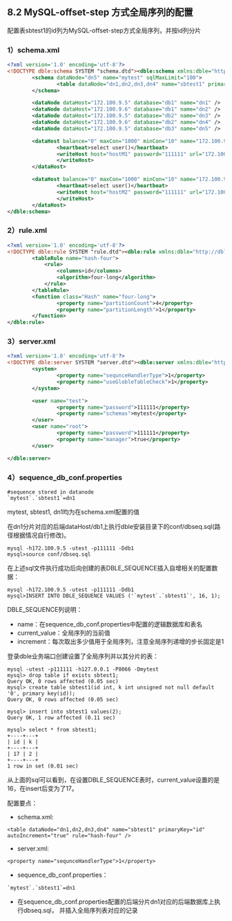 ## 8.2 MySQL-offset-step 方式全局序列的配置

配置表sbtest1的id列为MySQL-offset-step方式全局序列，并按id列分片

<h3>1）schema.xml </h3>

```xml
<?xml version='1.0' encoding='utf-8'?>
<!DOCTYPE dble:schema SYSTEM "schema.dtd"><dble:schema xmlns:dble="http://dble.cloud/">
        <schema dataNode="dn5" name="mytest" sqlMaxLimit="100">
                <table dataNode="dn1,dn2,dn3,dn4" name="sbtest1" primaryKey="id" autoIncrement="true" rule="hash-four" />
        </schema>

        <dataNode dataHost="172.100.9.5" database="db1" name="dn1" />
        <dataNode dataHost="172.100.9.6" database="db1" name="dn2" />
        <dataNode dataHost="172.100.9.5" database="db2" name="dn3" />
        <dataNode dataHost="172.100.9.6" database="db2" name="dn4" />
        <dataNode dataHost="172.100.9.5" database="db3" name="dn5" />

        <dataHost balance="0" maxCon="1000" minCon="10" name="172.100.9.5" switchType="-1">
                <heartbeat>select user()</heartbeat>
                <writeHost host="hostM1" password="111111" url="172.100.9.5:3306" user="test">
                </writeHost>
        </dataHost>

        <dataHost balance="0" maxCon="1000" minCon="10" name="172.100.9.6" switchType="-1">
                <heartbeat>select user()</heartbeat>
                <writeHost host="hostM2" password="111111" url="172.100.9.6:3306" user="test">
                </writeHost>
        </dataHost>
</dble:schema>
```
<h3>2）rule.xml </h3>

```xml
<?xml version='1.0' encoding='utf-8'?>
<!DOCTYPE dble:rule SYSTEM "rule.dtd"><dble:rule xmlns:dble="http://dble.cloud/">
        <tableRule name="hash-four">
            <rule>
                <columns>id</columns>
                <algorithm>four-long</algorithm>
            </rule>
        </tableRule>
        <function class="Hash" name="four-long">
                <property name="partitionCount">4</property>
                <property name="partitionLength">1</property>
        </function>
</dble:rule>
```

<h3>3）server.xml</h3>

```xml
<?xml version='1.0' encoding='utf-8'?>
<!DOCTYPE dble:server SYSTEM "server.dtd"><dble:server xmlns:dble="http://dble.cloud/">
        <system>
                <property name="sequnceHandlerType">1</property>
                <property name="useGlobleTableCheck">1</property>
        </system>

        <user name="test">
                <property name="password">111111</property>
                <property name="schemas">mytest</property>
        </user>
        <user name="root">
                <property name="password">111111</property>
                <property name="manager">true</property>
        </user>

</dble:server>
```
<h3>4）sequence_db_conf.properties</h3>

```
#sequence stored in datanode
`mytest`.`sbtest1`=dn1
```
mytest, sbtest1, dn1均为在schema.xml配置的值

在dn1分片对应的后端dataHost/db1上执行dble安装目录下的conf/dbseq.sql(路径根据情况自行修改)。

```mysql
mysql -h172.100.9.5 -utest -p111111 -Ddb1 
mysql>source conf/dbseq.sql 
```
在上述sql文件执行成功后向创建的表DBLE_SEQUENCE插入自增相关的配置数据：

```mysql
mysql -h172.100.9.5 -utest -p111111 -Ddb1 
mysql>INSERT INTO DBLE_SEQUENCE VALUES ('`mytest`.`sbtest1`', 16, 1);
```
DBLE_SEQUENCE列说明：

+ name：在sequence_db_conf.properties中配置的逻辑数据库和表名
+ current_value：全局序列的当前值
+ increment：每次取出多少值用于全局序列，注意全局序列递增的步长固定是1

登录dble业务端口创建设置了全局序列并以其分片的表：

```mysql
mysql -utest -p111111 -h127.0.0.1 -P8066 -Dmytest
mysql> drop table if exists sbtest1;
Query OK, 0 rows affected (0.05 sec)
mysql> create table sbtest1(id int, k int unsigned not null default '0', primary key(id));
Query OK, 0 rows affected (0.05 sec)

mysql> insert into sbtest1 values(2);
Query OK, 1 row affected (0.11 sec)

mysql> select * from sbtest1;
+----+---+
| id | k |
+----+---+
| 17 | 2 |
+----+---+
1 row in set (0.01 sec)
```
从上面的sql可以看到，在设置DBLE_SEQUENCE表时，current_value设置的是16，在insert后变为了17。

配置要点：

+ schema.xml:

```
<table dataNode="dn1,dn2,dn3,dn4" name="sbtest1" primaryKey="id" autoIncrement="true" rule="hash-four" />

```
+ server.xml: 

```
<property name="sequnceHandlerType">1</property>
```
+ sequence_db_conf.properties：

```
`mytest`.`sbtest1`=dn1
```

+ 在sequence_db_conf.properties配置的后端分片dn1对应的后端数据库上执行dbseq.sql， 并插入全局序列表对应的记录
